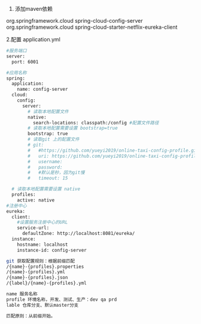 1. 添加maven依赖
<!-- 配置中心服务端：config-server -->
<dependency>
	<groupId>org.springframework.cloud</groupId>
	<artifactId>spring-cloud-config-server</artifactId>
</dependency>
<dependency>
	<groupId>org.springframework.cloud</groupId>
	<artifactId>spring-cloud-starter-netflix-eureka-client</artifactId>
</dependency>

2.配置 application.yml
```sh
#服务端口
server:
  port: 6001

#应用名称
spring:
  application:
    name: config-server
  cloud:
    config:
      server:
        # 读取本地配置文件
        native:
          search-locations: classpath:/config #配置文件路径
        # 读取本地配置需要设置 bootstrap=true 
        bootstrap: true
        # 读取git 上的配置文件
        # git:
        #   #https://github.com/yueyi2019/online-taxi-config-profile.git
        #   uri: https://github.com/yueyi2019/online-taxi-config-profile
        #   username:
        #   password:
        #   #默认是秒，因为git慢
        #   timeout: 15

  # 读取本地配置需要设置 native
  profiles:
    active: native
#注册中心
eureka:
  client:
    #设置服务注册中心的URL
    service-url:
      defaultZone: http://localhost:8081/eureka/
  instance:
    hostname: localhost
    instance-id: config-server


```

```sh
git 获取配置规则：根据前缀匹配
/{name}-{profiles}.properties
/{name}-{profiles}.yml
/{name}-{profiles}.json
/{label}/{name}-{profiles}.yml

name 服务名称
profile 环境名称，开发、测试、生产：dev qa prd
lable 仓库分支、默认master分支

匹配原则：从前缀开始。
```